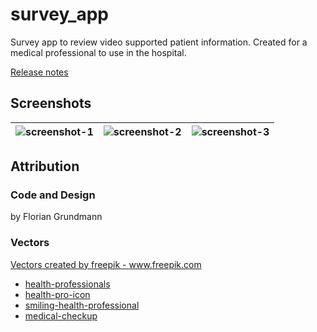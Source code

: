 # survey_app

Survey app to review video supported patient information.
Created for a medical professional to use in the hospital.

[Release notes](RELEASE_NOTES.md)

## Screenshots

|![screenshot-1](https://user-images.githubusercontent.com/18090383/82721052-f0390780-9ce3-11ea-915e-661b0fb379f5.PNG)|![screenshot-2](https://user-images.githubusercontent.com/18090383/82721053-f333f800-9ce3-11ea-8ba3-d2ac69b9588f.PNG)|![screenshot-3](https://user-images.githubusercontent.com/18090383/82721054-f4fdbb80-9ce3-11ea-96ce-8cc619424873.PNG)|
:---:|:---:|:---:


## Attribution

### Code and Design
by Florian Grundmann

### Vectors
<a href="https://www.freepik.com">Vectors created by freepik - www.freepik.com</a>
* <a href="https://www.freepik.com/free-vector/health-professional-team-illustrated_7435025.htm">health-professionals</a>
* <a href="https://www.freepik.com/free-vector/doctor-icon_764994.htm#page=1&query=icono%20medico&position=1">health-pro-icon</a>
* <a href="https://www.freepik.com/free-vector/smiley-health-professional-team_7435026.htm#page=1&query=smiley%20health%20professional%20team&position=1">smiling-health-professional</a>
* <a href="https://www.freepik.com/free-vector/patient-studying-medical-checkup-list_6974925.htm#page=2&query=doctors+cartoon&position=20">medical-checkup</a>
